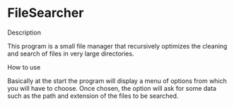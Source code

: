 # FileSearcher

Description

This program is a small file manager that recursively optimizes the cleaning and search of files in very large directories.

How to use

Basically at the start the program will display a menu of options from which you will have to choose. Once chosen, the option will ask for some data such as the path and extension of the files to be searched.
